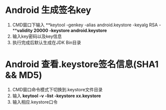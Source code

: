 # Android 生成签名key #
1. CMD窗口下输入 **keytool -genkey -alias android.keystore -keyalg RSA -****validity 20000 -keystore android.keystore**
2. 输入key密码以及key信息
3. 执行完成后默认生成在JDK Bin目录

# Android 查看.keystore签名信息(SHA1 && MD5) #
1. CMD窗口命令模式下切换到.keystore文件目录
2. 输入 **keytool -v -list -keystore xx.keystore** 
3. 输入相应.keystore口令